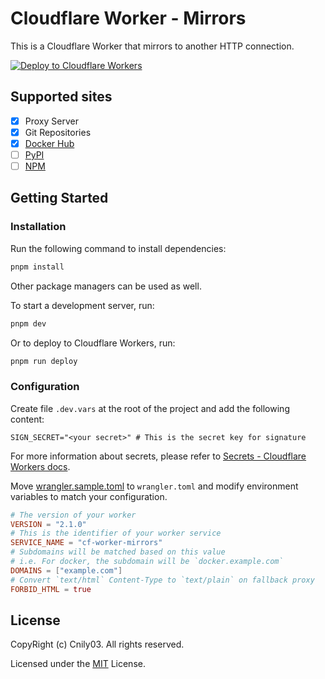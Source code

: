 # Cloudflare Worker - Mirrors

This is a Cloudflare Worker that mirrors to another HTTP connection.

[![Deploy to Cloudflare Workers](https://deploy.workers.cloudflare.com/button)](https://deploy.workers.cloudflare.com/?url=https://github.com/Cnily03/cf-worker-mirrors)

## Supported sites

- [x] Proxy Server
- [x] Git Repositories
- [x] [Docker Hub](https://hub.docker.com)
- [ ] [PyPI](https://pypi.org)
- [ ] [NPM](https://www.npmjs.com)

## Getting Started

### Installation

Run the following command to install dependencies:

```bash
pnpm install
```

Other package managers can be used as well.

To start a development server, run:

```bash
pnpm dev
```

Or to deploy to Cloudflare Workers, run:

```bash
pnpm run deploy
```

### Configuration

Create file `.dev.vars` at the root of the project and add the following content:

```env
SIGN_SECRET="<your secret>" # This is the secret key for signature
```

For more information about secrets, please refer to [Secrets - Cloudflare Workers docs](https://developers.cloudflare.com/workers/configuration/secrets/).

Move [wrangler.sample.toml](./wrangler.sample.toml) to `wrangler.toml` and modify environment variables to match your configuration.

```toml
# The version of your worker
VERSION = "2.1.0"
# This is the identifier of your worker service
SERVICE_NAME = "cf-worker-mirrors"
# Subdomains will be matched based on this value
# i.e. For docker, the subdomain will be `docker.example.com`
DOMAINS = ["example.com"]
# Convert `text/html` Content-Type to `text/plain` on fallback proxy
FORBID_HTML = true
```

## License

CopyRight (c) Cnily03. All rights reserved.

Licensed under the [MIT](./LICENSE) License.
